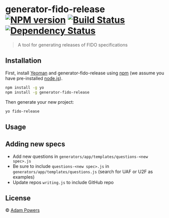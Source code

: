 # generator-fido-release [![NPM version][npm-image]][npm-url] [![Build Status][travis-image]][travis-url] [![Dependency Status][daviddm-image]][daviddm-url]
> A tool for generating releases of FIDO specifications

## Installation

First, install [Yeoman](http://yeoman.io) and generator-fido-release using [npm](https://www.npmjs.com/) (we assume you have pre-installed [node.js](https://nodejs.org/)).

```bash
npm install -g yo
npm install -g generator-fido-release
```

Then generate your new project:

```bash
yo fido-release
```

## Usage

## Adding new specs
- Add new questions in `generators/app/templates/questions-<new spec>.js`
- Be sure to include `questions-<new spec>.js` in `generators/app/templates/questions.js` (search for UAF or U2F as examples)
- Update repos `writing.js` to include GitHub repo

## License

 © [Adam Powers]()


[npm-image]: https://badge.fury.io/js/generator-fido-release.svg
[npm-url]: https://npmjs.org/package/generator-fido-release
[travis-image]: https://travis-ci.org/apowers313/generator-fido-release.svg?branch=master
[travis-url]: https://travis-ci.org/apowers313/generator-fido-release
[daviddm-image]: https://david-dm.org/apowers313/generator-fido-release.svg?theme=shields.io
[daviddm-url]: https://david-dm.org/apowers313/generator-fido-release
